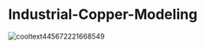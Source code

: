 # Industrial-Copper-Modeling

![cooltext445672221668549](https://github.com/Vengatesan-K/Find-Your-PDF-Password/assets/128688827/dbd95113-d89f-4415-b0ad-21094f2a8c52)

